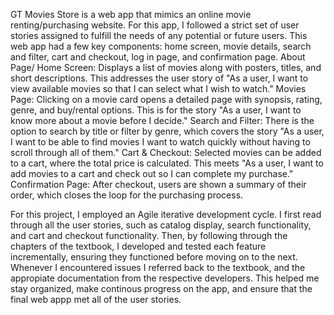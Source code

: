 GT Movies Store is a web app that mimics an online movie renting/purchasing website. For this app, I followed a strict set of user stories assigned to fulfill the needs of any potential or future users.
This web app had a few key components: home screen, movie details, search and filter, cart and checkout, log in page, and confirmation page.
About Page/ Home Screen: Displays a list of movies along with posters, titles, and short descriptions. This addresses the user story of "As a user, I want to view available movies so that I can select what I wish to watch."
Movies Page: Clicking on a movie card opens a detailed page with synopsis, rating, genre, and buy/rental options. This is for the story "As a user, I want to know more about a movie before I decide."
Search and Filter: There is the option to search by title or filter by genre, which covers the story "As a user, I want to be able to find movies I want to watch quickly without having to scroll through all of them."
Cart & Checkout: Selected movies can be added to a cart, where the total price is calculated. This meets "As a user, I want to add movies to a cart and check out so I can complete my purchase."
Confirmation Page: After checkout, users are shown a summary of their order, which closes the loop for the purchasing process.

For this project, I employed an Agile iterative development cycle. I first read through all the user stories, such as catalog display, search functionality, and cart and checkout functionality. Then, by following through the chapters of the textbook, I developed and tested each feature incrementally, ensuring they functioned before moving on to the next. Whenever I encountered issues I referred back to the textbook, and the appropiate documentation from the respective developers. This helped me stay organized, make continous progress on the app, and ensure that the final web appp met all of the user stories.
